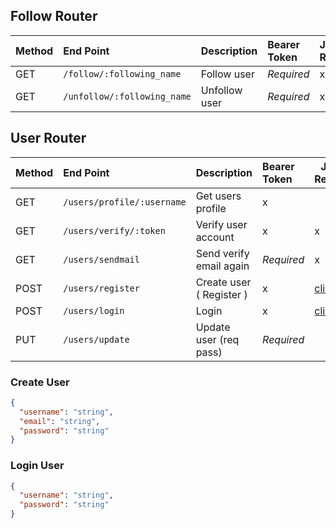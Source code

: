 ## Follow Router

| Method | End Point                   | Description   | Bearer Token | JSON Reqeust |
| :----- | :-------------------------- | :------------ | :----------- | :----------- |
| GET    | `/follow/:following_name`   | Follow user   | _Required_   | x            |
| GET    | `/unfollow/:following_name` | Unfollow user | _Required_   | x            |

## User Router

| Method | End Point                  | Description              | Bearer Token | JSON Request          |
| :----- | :------------------------- | :----------------------- | :----------- | --------------------- |
| GET    | `/users/profile/:username` | Get users profile        | x            |                       |
| GET    | `/users/verify/:token`     | Verify user account      | x            | x                     |
| GET    | `/users/sendmail`          | Send verify email again  | _Required_   | x                     |
| POST   | `/users/register`          | Create user ( Register ) | x            | [click](#create-user) |
| POST   | `/users/login`             | Login                    | x            | [click](#login-user)  |
| PUT    | `/users/update`            | Update user (req pass)   | _Required_   |                       |

### Create User

```json
{
  "username": "string",
  "email": "string",
  "password": "string"
}
```

### Login User

```json
{
  "username": "string",
  "password": "string"
}
```

